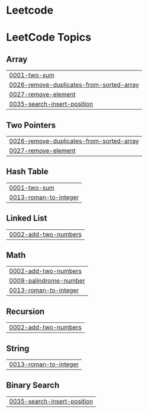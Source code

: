 # Leetcode
<!---LeetCode Topics Start-->
# LeetCode Topics
## Array
|  |
| ------- |
| [0001-two-sum](https://github.com/Amirthalingam015/Leetcode/tree/master/0001-two-sum) |
| [0026-remove-duplicates-from-sorted-array](https://github.com/Amirthalingam015/Leetcode/tree/master/0026-remove-duplicates-from-sorted-array) |
| [0027-remove-element](https://github.com/Amirthalingam015/Leetcode/tree/master/0027-remove-element) |
| [0035-search-insert-position](https://github.com/Amirthalingam015/Leetcode/tree/master/0035-search-insert-position) |
## Two Pointers
|  |
| ------- |
| [0026-remove-duplicates-from-sorted-array](https://github.com/Amirthalingam015/Leetcode/tree/master/0026-remove-duplicates-from-sorted-array) |
| [0027-remove-element](https://github.com/Amirthalingam015/Leetcode/tree/master/0027-remove-element) |
## Hash Table
|  |
| ------- |
| [0001-two-sum](https://github.com/Amirthalingam015/Leetcode/tree/master/0001-two-sum) |
| [0013-roman-to-integer](https://github.com/Amirthalingam015/Leetcode/tree/master/0013-roman-to-integer) |
## Linked List
|  |
| ------- |
| [0002-add-two-numbers](https://github.com/Amirthalingam015/Leetcode/tree/master/0002-add-two-numbers) |
## Math
|  |
| ------- |
| [0002-add-two-numbers](https://github.com/Amirthalingam015/Leetcode/tree/master/0002-add-two-numbers) |
| [0009-palindrome-number](https://github.com/Amirthalingam015/Leetcode/tree/master/0009-palindrome-number) |
| [0013-roman-to-integer](https://github.com/Amirthalingam015/Leetcode/tree/master/0013-roman-to-integer) |
## Recursion
|  |
| ------- |
| [0002-add-two-numbers](https://github.com/Amirthalingam015/Leetcode/tree/master/0002-add-two-numbers) |
## String
|  |
| ------- |
| [0013-roman-to-integer](https://github.com/Amirthalingam015/Leetcode/tree/master/0013-roman-to-integer) |
## Binary Search
|  |
| ------- |
| [0035-search-insert-position](https://github.com/Amirthalingam015/Leetcode/tree/master/0035-search-insert-position) |
<!---LeetCode Topics End-->